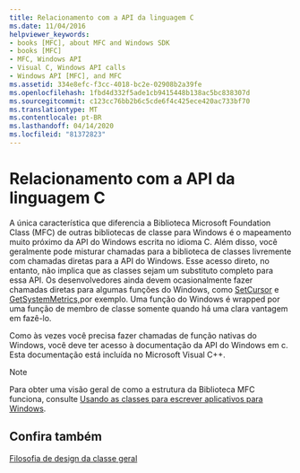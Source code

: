 ```yaml
---
title: Relacionamento com a API da linguagem C
ms.date: 11/04/2016
helpviewer_keywords:
- books [MFC], about MFC and Windows SDK
- books [MFC]
- MFC, Windows API
- Visual C, Windows API calls
- Windows API [MFC], and MFC
ms.assetid: 334e8efc-f3cc-4018-bc2e-02908b2a39fe
ms.openlocfilehash: 1fbd4d332f5ade1cb9415448b138ac5bc838307d
ms.sourcegitcommit: c123cc76bb2b6c5cde6f4c425ece420ac733bf70
ms.translationtype: MT
ms.contentlocale: pt-BR
ms.lasthandoff: 04/14/2020
ms.locfileid: "81372823"
---
```

# <a name="relationship-to-the-c-language-api"></a>Relacionamento com a API da linguagem C

A única característica que diferencia a Biblioteca Microsoft Foundation Class (MFC) de outras bibliotecas de classe para Windows é o mapeamento muito próximo da API do Windows escrita no idioma C. Além disso, você geralmente pode misturar chamadas para a biblioteca de classes livremente com chamadas diretas para a API do Windows. Esse acesso direto, no entanto, não implica que as classes sejam um substituto completo para essa API. Os desenvolvedores ainda devem ocasionalmente fazer chamadas diretas para algumas funções do Windows, como [SetCursor](/windows/win32/api/winuser/nf-winuser-setcursor) e [GetSystemMetrics,](/windows/win32/api/winuser/nf-winuser-getsystemmetrics)por exemplo. Uma função do Windows é wrapped por uma função de membro de classe somente quando há uma clara vantagem em fazê-lo.

Como às vezes você precisa fazer chamadas de função nativas do Windows, você deve ter acesso à documentação da API do Windows em c. Esta documentação está incluída no Microsoft Visual C++.

> [!NOTE]
> Para obter uma visão geral de como a estrutura da Biblioteca MFC funciona, consulte [Usando as classes para escrever aplicativos para Windows](../mfc/using-the-classes-to-write-applications-for-windows.md).

## <a name="see-also"></a>Confira também

[Filosofia de design da classe geral](../mfc/general-class-design-philosophy.md)
